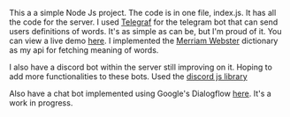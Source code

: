 This a a simple Node Js project. The code is in one file, index.js. It has all the code for the server. I used [Telegraf](https://telegraf.js.org/) for the telegram bot that can send users definitions of words. It's as simple as can be, but I'm proud of it. You can view a  live demo [here](https://t.me/lilongangi_bot). I implemented the [Merriam Webster](https://dictionaryapi.com/) dictionary as my api for fetching meaning of words.

I also have a discord bot within the server still improving on it. Hoping to add more functionalities to these bots. Used the [discord js library](https://discord.js.org/#/)

Also have a chat bot implemented using Google's Dialogflow [here](https://t.me/allMail_bot). It's a work in progress.